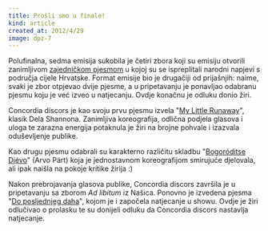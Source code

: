 ```yaml
---
title: Prošli smo u finale!
kind: article
created_at: 2012/4/29
image: dpz-7
---
```


Polufinalna, sedma emisija sukobila je četiri zbora koji su emisiju otvorili zanimljivom [zajedničkom pjesmom](http://youtu.be/kOyL90ciJFk) u kojoj su se ispreplitali narodni napjevi s područja cijele Hrvatske. Format emisije bio je drugačiji od prijašnjih: naime, svaki je zbor otpjevao dvije pjesme, a u pripetavanju je ponavljao odabranu pjesmu koju je već izveo u natjecanju. Ovdje konačnu je odluku donio žiri.

Concordia discors je kao svoju prvu pjesmu izvela "[My Little Runaway](http://youtu.be/FPqCOfbI-PE)", klasik Dela Shannona. Zanimljiva koreografija, odlična podjela glasova i uloga te zarazna energija potaknula je žiri na brojne pohvale i izazvala oduševljenje publike.

Kao drugu pjesmu odabrali su karakterno različitu skladbu "[Bogoróditse Djévo](http://youtu.be/EeBXLB3RbS4)" (Arvo Pärt) koja je jednostavnom koreografijom smirujuće djelovala, ali ipak naišla na pokoje kritike žirija :)

Nakon prebrojavanja glasova publike, Concordia discors završila je u pripetavanju sa zborom *Ad libitum* iz Našica. Ponovno je izvedena pjesma "[Do posljednjeg daha](http://www.youtube.com/watch?v=8lJ1NffPni4)", kojom je i započela natjecanje u showu. Ovdje je žiri odlučivao o prolasku te su donijeli odluku da Concordia discors nastavlja natjecanje.
